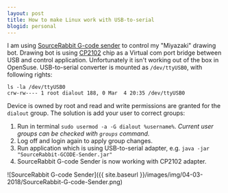```yaml
---
layout: post
title: How to make Linux work with USB-to-serial
blogid: personal
---
```


I am using [SourceRabbit G-code sender](https://www.sourcerabbit.com/) to control my "Miyazaki" drawing bot.
Drawing bot is using [CP2102](https://www.silabs.com/products/interface/usb-bridges/classic-usb-bridges/device.cp2102) chip as a Virtual com port bridge between USB and control application.
Unfortunately it isn't working out of the box in OpenSuse. 
USB-to-serial converter is mounted as `/dev/ttyUSB0`, with following rights:

```
ls -la /dev/ttyUSB0
crw-rw---- 1 root dialout 188, 0 Mar  4 20:35 /dev/ttyUSB0
```
Device is owned by root and read and write permissions are granted for the `dialout` group.
The solution is add your user to correct groups:
1. Run in terminal `sudo usermod -a -G dialout %username%`.
*Current user groups can be checked with `groups` command.*
2. Log off and login again to apply group changes. 
3. Run application which is using USB-to-serial adapter,
e.g. `java -jar "SourceRabbit-GCODE-Sender.jar"`
4. SourceRabbit G-code Sender is now working with CP2102 adapter.

![SourceRabbit G-code Sender]({{ site.baseurl }}/images/img/04-03-2018/SourceRabbit-G-code-Sender.png)
